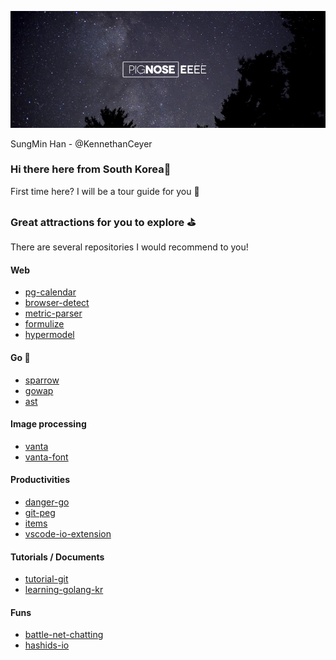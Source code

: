 ![cover](https://raw.githubusercontent.com/KennethanCeyer/KennethanCeyer/master/docs/images/cover.jpg)

SungMin Han - @KennethanCeyer

### Hi there here from South Korea👋

First time here? I will be a tour guide for you :balloon:

### Great attractions for you to explore :golf:

There are several repositories I would recommend to you! 

#### Web

- [pg-calendar](https://github.com/KennethanCeyer/pg-calendar)
- [browser-detect](https://github.com/KennethanCeyer/browser-detect)
- [metric-parser](https://github.com/KennethanCeyer/metric-parser)
- [formulize](https://github.com/KennethanCeyer/formulize)
- [hypermodel](https://github.com/KennethanCeyer/hypermodel)

#### Go :runner:

- [sparrow](https://github.com/KennethanCeyer/sparrow)
- [gowap](https://github.com/KennethanCeyer/gowap)
- [ast](https://github.com/KennethanCeyer/ast)

#### Image processing

- [vanta]()
- [vanta-font](https://github.com/KennethanCeyer/vanta-font)

#### Productivities

- [danger-go](https://github.com/KennethanCeyer/danger-go)
- [git-peg](https://github.com/KennethanCeyer/git-peg)
- [items](https://github.com/KennethanCeyer/items)
- [vscode-io-extension](https://github.com/KennethanCeyer/vscode-io-extension)

#### Tutorials / Documents

- [tutorial-git](https://github.com/KennethanCeyer/tutorial-git)
- [learning-golang-kr](https://github.com/KennethanCeyer/learn-golang-kr)

#### Funs

- [battle-net-chatting](https://github.com/KennethanCeyer/battle-net-chatting)
- [hashids-io](https://github.com/KennethanCeyer/hashids-io)

<!--
**KennethanCeyer/KennethanCeyer** is a ✨ _special_ ✨ repository because its `README.md` (this file) appears on your GitHub profile.

Here are some ideas to get you started:

- 🔭 I’m currently working on ...
- 🌱 I’m currently learning ...
- 👯 I’m looking to collaborate on ...
- 🤔 I’m looking for help with ...
- 💬 Ask me about ...
- 📫 How to reach me: ...
- 😄 Pronouns: ...
- ⚡ Fun fact: ...
-->
